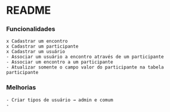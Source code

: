 # README

### Funcionalidades

	x Cadastrar um encontro
	x Cadastrar um participante
	x Cadastrar um usuário
	- Associar um usuário a encontro através de um participante
	- Associar um encontro a um participante
	- Atualizar somente o campo valor do participante na tabela participante


### Melhorias

	- Criar tipos de usuário → admin e comum
	- 